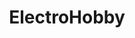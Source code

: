 ---
title: "ElectroHobby"
url: /san-fernando-del-valle-de-catamarca/electrohobby/
shop: radiotecnia
---